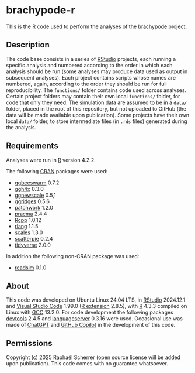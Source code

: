 # brachypode-r

This is the [R](https://www.r-project.org/) code used to perform the analyses of the [brachypode](https://github.com/rscherrer/brachypode) project.

## Description

The code base consists in a series of [RStudio](https://posit.co/download/rstudio-desktop/) projects, each running a specific analysis and numbered according to the order in which each analysis should be run (some analyses may produce data used as output in subsequent analyses). Each project contains scripts whose names are numbered, again, according to the order they should be run for full reproducibility. The `functions/` folder contains code used across analyses. Certain project folders may contain their own local `functions/` folder, for code that only they need. The simulation data are assumed to be in a `data/` folder, placed in the root of this repository, but not uploaded to GitHub (the data will be made available upon publication). Some projects have their own local `data/` folder, to store intermediate files (in `.rds` files) generated during the analysis.

## Requirements

Analyses were run in [R](https://www.r-project.org/) version 4.2.2.

The following [CRAN](https://cran.r-project.org/) packages were used:

* [ggbeeswarm](https://cran.r-project.org/web/packages/ggbeeswarm/index.html) 0.7.2
* [ggh4x](https://teunbrand.github.io/ggh4x/) 0.3.0
* [ggnewscale](https://eliocamp.github.io/ggnewscale/) 0.5,1
* [ggridges](https://cran.r-project.org/web/packages/ggridges/index.html) 0.5.6
* [patchwork](https://patchwork.data-imaginist.com/) 1.2.0
* [pracma](https://cran.r-project.org/web/packages/pracma/index.html) 2.4.4
* [Rcpp](https://cran.r-project.org/web/packages/Rcpp/index.html) 1.0.12
* [rlang](https://rlang.r-lib.org/) 1.1.5
* [scales](https://scales.r-lib.org/) 1.3.0
* [scatterpie](https://cran.r-project.org/web/packages/scatterpie/index.html) 0.2.4
* [tidyverse](https://www.tidyverse.org/) 2.0.0

In addition the following non-CRAN package was used:

* [readsim](https://github.com/rscherrer/readsim) 0.1.0

## About

This code was developed on Ubuntu Linux 24.04 LTS, in [RStudio](https://posit.co/download/rstudio-desktop/) 2024.12.1 and [Visual Studio Code](https://code.visualstudio.com/) 1.99.0 ([R extension](https://marketplace.visualstudio.com/items/?itemName=REditorSupport.r) 2.8.5), with [R](https://www.r-project.org/) 4.3.3 compiled on Linux with [GCC](https://gcc.gnu.org/) 13.2.0. For code development the following packages [devtools](https://devtools.r-lib.org/) 2.4.5 and [languageserver](https://cran.r-project.org/web/packages/languageserver/index.html) 0.3.16 were used. Occasional use was made of [ChatGPT](https://chatgpt.com/) and [GitHub Copilot](https://github.com/features/copilot) in the development of this code.

## Permissions

Copyright (c) 2025 Raphaël Scherrer (open source license will be added upon publication). This code comes with no guarantee whatsoever.
